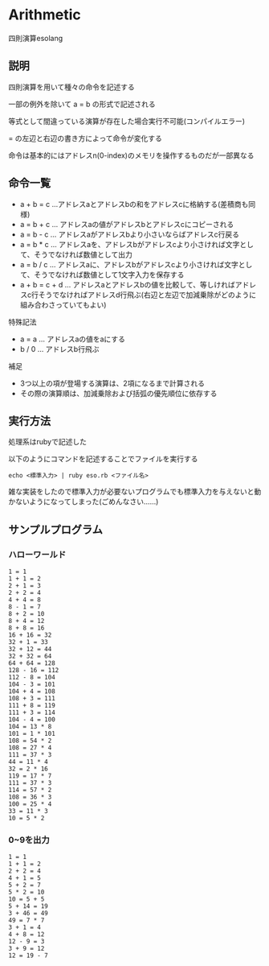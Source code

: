 # Arithmetic
四則演算esolang
## 説明
四則演算を用いて種々の命令を記述する

一部の例外を除いて a = b の形式で記述される

等式として間違っている演算が存在した場合実行不可能(コンパイルエラー)

= の左辺と右辺の書き方によって命令が変化する

命令は基本的にはアドレスn(0-index)のメモリを操作するものだが一部異なる

## 命令一覧
- a + b = c …アドレスaとアドレスbの和をアドレスcに格納する(差積商も同様)
- a = b + c … アドレスaの値がアドレスbとアドレスcにコピーされる
- a = b - c … アドレスaがアドレスbより小さいならばアドレスc行戻る
- a = b * c … アドレスaを、アドレスbがアドレスcより小さければ文字として、そうでなければ数値として出力
- a = b / c … アドレスaに、アドレスbがアドレスcより小さければ文字として、そうでなければ数値として1文字入力を保存する
- a + b = c + d … アドレスaとアドレスbの値を比較して、等しければアドレスc行そうでなければアドレスd行飛ぶ(右辺と左辺で加減乗除がどのように組み合わさっていてもよい)

特殊記法
- a = a … アドレスaの値をaにする
- b / 0 … アドレスb行飛ぶ

補足 
- 3つ以上の項が登場する演算は、2項になるまで計算される
- その際の演算順は、加減乗除および括弧の優先順位に依存する

## 実行方法

処理系はrubyで記述した

以下のようにコマンドを記述することでファイルを実行する
```
echo <標準入力> | ruby eso.rb <ファイル名>
```

雑な実装をしたので標準入力が必要ないプログラムでも標準入力を与えないと動かないようになってしまった(ごめんなさい……)

## サンプルプログラム 

### ハローワールド 
```
1 = 1
1 + 1 = 2
2 + 1 = 3
2 + 2 = 4
4 + 4 = 8
8 - 1 = 7
8 + 2 = 10
8 + 4 = 12
8 + 8 = 16
16 + 16 = 32
32 + 1 = 33
32 + 12 = 44
32 + 32 = 64
64 + 64 = 128
128 - 16 = 112
112 - 8 = 104
104 - 3 = 101
104 + 4 = 108
108 + 3 = 111
111 + 8 = 119
111 + 3 = 114
104 - 4 = 100
104 = 13 * 8
101 = 1 * 101
108 = 54 * 2
108 = 27 * 4
111 = 37 * 3
44 = 11 * 4
32 = 2 * 16
119 = 17 * 7
111 = 37 * 3
114 = 57 * 2
108 = 36 * 3
100 = 25 * 4
33 = 11 * 3
10 = 5 * 2
```

### 0~9を出力
```
1 = 1
1 + 1 = 2
2 + 2 = 4
4 + 1 = 5
5 + 2 = 7
5 * 2 = 10
10 = 5 + 5
5 + 14 = 19
3 + 46 = 49
49 = 7 * 7
3 + 1 = 4
4 + 8 = 12
12 - 9 = 3
3 + 9 = 12
12 = 19 - 7
```
